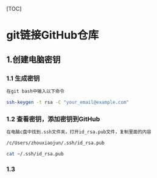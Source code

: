[TOC]

# git链接GitHub仓库

## 1.创建电脑密钥

### 1.1 生成密钥

```bash 
在git bash中输入以下命令

ssh-keygen -t rsa -C "your_email@example.com"
```

### 1.2 查看密钥，添加密钥到GitHub

```bash
在电脑c盘中找到.ssh文件夹，打开id_rsa.pub文件，复制里面的内容

/c/Users/zhouxiaojun/.ssh/id_rsa.pub

cat ~/.ssh/id_rsa.pub

```

### 1.3 
